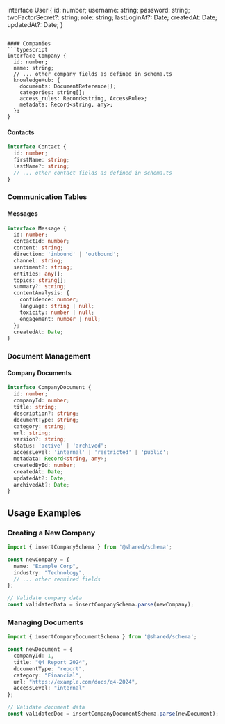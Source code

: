 interface User {
  id: number;
  username: string;
  password: string;
  twoFactorSecret?: string;
  role: string;
  lastLoginAt?: Date;
  createdAt: Date;
  updatedAt?: Date;
}
```

#### Companies
```typescript
interface Company {
  id: number;
  name: string;
  // ... other company fields as defined in schema.ts
  knowledgeHub: {
    documents: DocumentReference[];
    categories: string[];
    access_rules: Record<string, AccessRule>;
    metadata: Record<string, any>;
  };
}
```

#### Contacts
```typescript
interface Contact {
  id: number;
  firstName: string;
  lastName?: string;
  // ... other contact fields as defined in schema.ts
}
```

### Communication Tables

#### Messages
```typescript
interface Message {
  id: number;
  contactId: number;
  content: string;
  direction: 'inbound' | 'outbound';
  channel: string;
  sentiment?: string;
  entities: any[];
  topics: string[];
  summary?: string;
  contentAnalysis: {
    confidence: number;
    language: string | null;
    toxicity: number | null;
    engagement: number | null;
  };
  createdAt: Date;
}
```

### Document Management

#### Company Documents
```typescript
interface CompanyDocument {
  id: number;
  companyId: number;
  title: string;
  description?: string;
  documentType: string;
  category: string;
  url: string;
  version?: string;
  status: 'active' | 'archived';
  accessLevel: 'internal' | 'restricted' | 'public';
  metadata: Record<string, any>;
  createdById: number;
  createdAt: Date;
  updatedAt?: Date;
  archivedAt?: Date;
}
```

## Usage Examples

### Creating a New Company
```typescript
import { insertCompanySchema } from '@shared/schema';

const newCompany = {
  name: "Example Corp",
  industry: "Technology",
  // ... other required fields
};

// Validate company data
const validatedData = insertCompanySchema.parse(newCompany);
```

### Managing Documents
```typescript
import { insertCompanyDocumentSchema } from '@shared/schema';

const newDocument = {
  companyId: 1,
  title: "Q4 Report 2024",
  documentType: "report",
  category: "Financial",
  url: "https://example.com/docs/q4-2024",
  accessLevel: "internal"
};

// Validate document data
const validatedDoc = insertCompanyDocumentSchema.parse(newDocument);